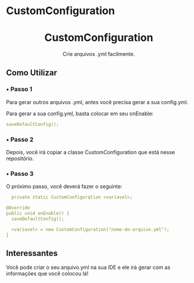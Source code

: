# CustomConfiguration

<h1 align="center">CustomConfiguration</h1>

<p align="center">Crie arquivos .yml facilmente.</p>

## Como Utilizar

<h3> • Passo 1 </h3>
Para gerar outros arquivos .yml, antes você precisa gerar a sua config.yml.

Para gerar a sua config.yml, basta colocar em seu onEnable:
```yaml
saveDefaultConfig();
```

<h3> • Passo 2 </h3>
Depois, você irá copiar a classe CustomConfiguration que está nesse repositório.

<h3> • Passo 3 </h3>
O próximo passo, você deverá fazer o seguinte:

```yaml
  private static CustomConfiguration <variavel>;

@Override
public void onEnable() {
  saveDefaultConfig();

  <variavel> = new CustomConfiguration("nome-do-arquivo.yml");
}
```

## Interessantes
Você pode criar o seu arquivo.yml na sua IDE e ele irá gerar com as informações que você colocou lá!
